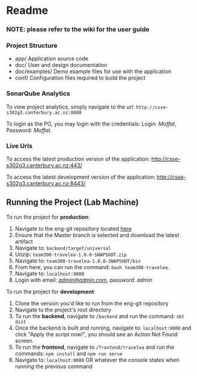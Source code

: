 # Readme

### NOTE: please refer to the wiki for the user guide

### Project Structure
-   app/  					Application source code    
-   doc/  					User and design documentation    
-   doc/examples/  	        Demo example files for use with the application    
-   conf/  					Configuration files required to build the project

### SonarQube Analytics
To view project analytics, simply navigate to the url: `http://csse-s302g3.canterbury.ac.nz:8080`

To login as the PO, you may login with the credentials: Login: *Moffat*, Password: *Moffat*.

### Live Urls
To access the latest production version of the application:
http://csse-s302g3.canterbury.ac.nz:443/ 

To access the latest development version of the application:
http://csse-s302g3.canterbury.ac.nz:8443/ 
    
## Running the Project (Lab Machine)
To run the project for **production**:
1. Navigate to the eng-git repository located [here](https://eng-git.canterbury.ac.nz/seng302-2019/team-300) 
2. Ensure that the Master branch is selected and download the latest artifact
3. Navigate to: `backend/target/universal`
4. Unzip: `team300-travelea-1.0.0-SNAPSHOT.zip`
5. Navigate to: `team300-travelea-1.0.0-SNAPSHOT/bin`
6. From here, you can run the command: `bash team300-travelea`.
7. Navigate to: `localhost:9000`
8. Login with email: *admin@admin.com*, password: *admin*

To run the project for **development**:
1. Clone the version you'd like to run from the eng-git repository
2. Navigate to the project's root directory
3. To run the **backend**, navigate to `/backend` and run the command: `sbt dist`
4. Once the backend is built and running, navigate to: `localhost:9000` and click "Apply the script now!", you should see an Action Not Found screen.
6. To run the **frontend**, navigate to `/frontend/travelea` and run the commands: `npm install` and `npm run serve`
7. Navigate to: `localhost:8080` OR whatever the console states when running the previous command
